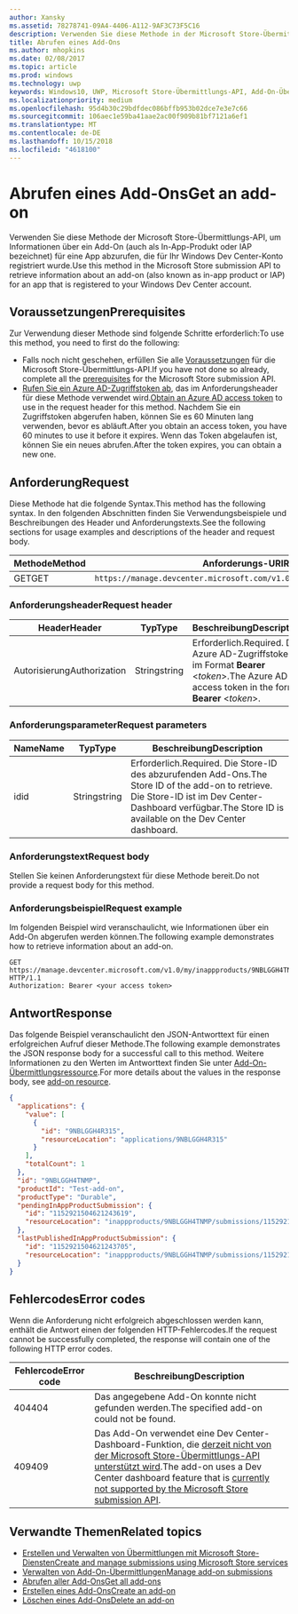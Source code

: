 ```yaml
---
author: Xansky
ms.assetid: 78278741-09A4-4406-A112-9AF3C73F5C16
description: Verwenden Sie diese Methode in der Microsoft Store-Übermittlungs-API, um Informationen über ein Add-On für eine App abzurufen, die für Ihr Windows Dev Center-Konto registriert wurde.
title: Abrufen eines Add-Ons
ms.author: mhopkins
ms.date: 02/08/2017
ms.topic: article
ms.prod: windows
ms.technology: uwp
keywords: Windows10, UWP, Microsoft Store-Übermittlungs-API, Add-On-Übermittlung, In-App-Produkt, IAP
ms.localizationpriority: medium
ms.openlocfilehash: 95d4b30c29bdfdec086bffb953b02dce7e3e7c66
ms.sourcegitcommit: 106aec1e59ba41aae2ac00f909b81bf7121a6ef1
ms.translationtype: MT
ms.contentlocale: de-DE
ms.lasthandoff: 10/15/2018
ms.locfileid: "4618100"
---
```

# <a name="get-an-add-on"></a><span data-ttu-id="bc40a-104">Abrufen eines Add-Ons</span><span class="sxs-lookup"><span data-stu-id="bc40a-104">Get an add-on</span></span>

<span data-ttu-id="bc40a-105">Verwenden Sie diese Methode der Microsoft Store-Übermittlungs-API, um Informationen über ein Add-On (auch als In-App-Produkt oder IAP bezeichnet) für eine App abzurufen, die für Ihr Windows Dev Center-Konto registriert wurde.</span><span class="sxs-lookup"><span data-stu-id="bc40a-105">Use this method in the Microsoft Store submission API to retrieve information about an add-on (also known as in-app product or IAP) for an app that is registered to your Windows Dev Center account.</span></span>

## <a name="prerequisites"></a><span data-ttu-id="bc40a-106">Voraussetzungen</span><span class="sxs-lookup"><span data-stu-id="bc40a-106">Prerequisites</span></span>

<span data-ttu-id="bc40a-107">Zur Verwendung dieser Methode sind folgende Schritte erforderlich:</span><span class="sxs-lookup"><span data-stu-id="bc40a-107">To use this method, you need to first do the following:</span></span>

* <span data-ttu-id="bc40a-108">Falls noch nicht geschehen, erfüllen Sie alle [Voraussetzungen](create-and-manage-submissions-using-windows-store-services.md#prerequisites) für die Microsoft Store-Übermittlungs-API.</span><span class="sxs-lookup"><span data-stu-id="bc40a-108">If you have not done so already, complete all the [prerequisites](create-and-manage-submissions-using-windows-store-services.md#prerequisites) for the Microsoft Store submission API.</span></span>
* <span data-ttu-id="bc40a-109">[Rufen Sie ein Azure AD-Zugriffstoken ab](create-and-manage-submissions-using-windows-store-services.md#obtain-an-azure-ad-access-token), das im Anforderungsheader für diese Methode verwendet wird.</span><span class="sxs-lookup"><span data-stu-id="bc40a-109">[Obtain an Azure AD access token](create-and-manage-submissions-using-windows-store-services.md#obtain-an-azure-ad-access-token) to use in the request header for this method.</span></span> <span data-ttu-id="bc40a-110">Nachdem Sie ein Zugriffstoken abgerufen haben, können Sie es 60 Minuten lang verwenden, bevor es abläuft.</span><span class="sxs-lookup"><span data-stu-id="bc40a-110">After you obtain an access token, you have 60 minutes to use it before it expires.</span></span> <span data-ttu-id="bc40a-111">Wenn das Token abgelaufen ist, können Sie ein neues abrufen.</span><span class="sxs-lookup"><span data-stu-id="bc40a-111">After the token expires, you can obtain a new one.</span></span>

## <a name="request"></a><span data-ttu-id="bc40a-112">Anforderung</span><span class="sxs-lookup"><span data-stu-id="bc40a-112">Request</span></span>

<span data-ttu-id="bc40a-113">Diese Methode hat die folgende Syntax.</span><span class="sxs-lookup"><span data-stu-id="bc40a-113">This method has the following syntax.</span></span> <span data-ttu-id="bc40a-114">In den folgenden Abschnitten finden Sie Verwendungsbeispiele und Beschreibungen des Header und Anforderungstexts.</span><span class="sxs-lookup"><span data-stu-id="bc40a-114">See the following sections for usage examples and descriptions of the header and request body.</span></span>

| <span data-ttu-id="bc40a-115">Methode</span><span class="sxs-lookup"><span data-stu-id="bc40a-115">Method</span></span> | <span data-ttu-id="bc40a-116">Anforderungs-URI</span><span class="sxs-lookup"><span data-stu-id="bc40a-116">Request URI</span></span>                                                      |
|--------|------------------------------------------------------------------|
| <span data-ttu-id="bc40a-117">GET</span><span class="sxs-lookup"><span data-stu-id="bc40a-117">GET</span></span>    | ```https://manage.devcenter.microsoft.com/v1.0/my/inappproducts/{inAppProductId}``` |


### <a name="request-header"></a><span data-ttu-id="bc40a-118">Anforderungsheader</span><span class="sxs-lookup"><span data-stu-id="bc40a-118">Request header</span></span>

| <span data-ttu-id="bc40a-119">Header</span><span class="sxs-lookup"><span data-stu-id="bc40a-119">Header</span></span>        | <span data-ttu-id="bc40a-120">Typ</span><span class="sxs-lookup"><span data-stu-id="bc40a-120">Type</span></span>   | <span data-ttu-id="bc40a-121">Beschreibung</span><span class="sxs-lookup"><span data-stu-id="bc40a-121">Description</span></span>                                                                 |
|---------------|--------|-----------------------------------------------------------------------------|
| <span data-ttu-id="bc40a-122">Autorisierung</span><span class="sxs-lookup"><span data-stu-id="bc40a-122">Authorization</span></span> | <span data-ttu-id="bc40a-123">String</span><span class="sxs-lookup"><span data-stu-id="bc40a-123">string</span></span> | <span data-ttu-id="bc40a-124">Erforderlich.</span><span class="sxs-lookup"><span data-stu-id="bc40a-124">Required.</span></span> <span data-ttu-id="bc40a-125">Das Azure AD-Zugriffstoken im Format **Bearer** &lt;*token*&gt;.</span><span class="sxs-lookup"><span data-stu-id="bc40a-125">The Azure AD access token in the form **Bearer** &lt;*token*&gt;.</span></span> |


### <a name="request-parameters"></a><span data-ttu-id="bc40a-126">Anforderungsparameter</span><span class="sxs-lookup"><span data-stu-id="bc40a-126">Request parameters</span></span>

| <span data-ttu-id="bc40a-127">Name</span><span class="sxs-lookup"><span data-stu-id="bc40a-127">Name</span></span>        | <span data-ttu-id="bc40a-128">Typ</span><span class="sxs-lookup"><span data-stu-id="bc40a-128">Type</span></span>   | <span data-ttu-id="bc40a-129">Beschreibung</span><span class="sxs-lookup"><span data-stu-id="bc40a-129">Description</span></span>                                                                 |
|---------------|--------|-----------------------------------------------------------------------------|
| <span data-ttu-id="bc40a-130">id</span><span class="sxs-lookup"><span data-stu-id="bc40a-130">id</span></span> | <span data-ttu-id="bc40a-131">String</span><span class="sxs-lookup"><span data-stu-id="bc40a-131">string</span></span> | <span data-ttu-id="bc40a-132">Erforderlich.</span><span class="sxs-lookup"><span data-stu-id="bc40a-132">Required.</span></span> <span data-ttu-id="bc40a-133">Die Store-ID des abzurufenden Add-Ons.</span><span class="sxs-lookup"><span data-stu-id="bc40a-133">The Store ID of the add-on to retrieve.</span></span> <span data-ttu-id="bc40a-134">Die Store-ID ist im Dev Center-Dashboard verfügbar.</span><span class="sxs-lookup"><span data-stu-id="bc40a-134">The Store ID is available on the Dev Center dashboard.</span></span>  |


### <a name="request-body"></a><span data-ttu-id="bc40a-135">Anforderungstext</span><span class="sxs-lookup"><span data-stu-id="bc40a-135">Request body</span></span>

<span data-ttu-id="bc40a-136">Stellen Sie keinen Anforderungstext für diese Methode bereit.</span><span class="sxs-lookup"><span data-stu-id="bc40a-136">Do not provide a request body for this method.</span></span>


### <a name="request-example"></a><span data-ttu-id="bc40a-137">Anforderungsbeispiel</span><span class="sxs-lookup"><span data-stu-id="bc40a-137">Request example</span></span>

<span data-ttu-id="bc40a-138">Im folgenden Beispiel wird veranschaulicht, wie Informationen über ein Add-On abgerufen werden können.</span><span class="sxs-lookup"><span data-stu-id="bc40a-138">The following example demonstrates how to retrieve information about an add-on.</span></span>

```
GET https://manage.devcenter.microsoft.com/v1.0/my/inappproducts/9NBLGGH4TNMP HTTP/1.1
Authorization: Bearer <your access token>
```

## <a name="response"></a><span data-ttu-id="bc40a-139">Antwort</span><span class="sxs-lookup"><span data-stu-id="bc40a-139">Response</span></span>

<span data-ttu-id="bc40a-140">Das folgende Beispiel veranschaulicht den JSON-Antworttext für einen erfolgreichen Aufruf dieser Methode.</span><span class="sxs-lookup"><span data-stu-id="bc40a-140">The following example demonstrates the JSON response body for a successful call to this method.</span></span> <span data-ttu-id="bc40a-141">Weitere Informationen zu den Werten im Antworttext finden Sie unter [Add-On-Übermittlungsressource](manage-add-ons.md#add-on-object).</span><span class="sxs-lookup"><span data-stu-id="bc40a-141">For more details about the values in the response body, see [add-on resource](manage-add-ons.md#add-on-object).</span></span>

```json
{
  "applications": {
    "value": [
      {
        "id": "9NBLGGH4R315",
        "resourceLocation": "applications/9NBLGGH4R315"
      }
    ],
    "totalCount": 1
  },
  "id": "9NBLGGH4TNMP",
  "productId": "Test-add-on",
  "productType": "Durable",
  "pendingInAppProductSubmission": {
    "id": "1152921504621243619",
    "resourceLocation": "inappproducts/9NBLGGH4TNMP/submissions/1152921504621243619"
  },
  "lastPublishedInAppProductSubmission": {
    "id": "1152921504621243705",
    "resourceLocation": "inappproducts/9NBLGGH4TNMP/submissions/1152921504621243705"
  }
}
```

## <a name="error-codes"></a><span data-ttu-id="bc40a-142">Fehlercodes</span><span class="sxs-lookup"><span data-stu-id="bc40a-142">Error codes</span></span>

<span data-ttu-id="bc40a-143">Wenn die Anforderung nicht erfolgreich abgeschlossen werden kann, enthält die Antwort einen der folgenden HTTP-Fehlercodes.</span><span class="sxs-lookup"><span data-stu-id="bc40a-143">If the request cannot be successfully completed, the response will contain one of the following HTTP error codes.</span></span>

| <span data-ttu-id="bc40a-144">Fehlercode</span><span class="sxs-lookup"><span data-stu-id="bc40a-144">Error code</span></span> |  <span data-ttu-id="bc40a-145">Beschreibung</span><span class="sxs-lookup"><span data-stu-id="bc40a-145">Description</span></span>   |
|--------|------------------|
| <span data-ttu-id="bc40a-146">404</span><span class="sxs-lookup"><span data-stu-id="bc40a-146">404</span></span>  | <span data-ttu-id="bc40a-147">Das angegebene Add-On konnte nicht gefunden werden.</span><span class="sxs-lookup"><span data-stu-id="bc40a-147">The specified add-on could not be found.</span></span> |
| <span data-ttu-id="bc40a-148">409</span><span class="sxs-lookup"><span data-stu-id="bc40a-148">409</span></span>  | <span data-ttu-id="bc40a-149">Das Add-On verwendet eine Dev Center-Dashboard-Funktion, die [derzeit nicht von der Microsoft Store-Übermittlungs-API unterstützt wird](create-and-manage-submissions-using-windows-store-services.md#not_supported).</span><span class="sxs-lookup"><span data-stu-id="bc40a-149">The add-on uses a Dev Center dashboard feature that is [currently not supported by the Microsoft Store submission API](create-and-manage-submissions-using-windows-store-services.md#not_supported).</span></span>  |


## <a name="related-topics"></a><span data-ttu-id="bc40a-150">Verwandte Themen</span><span class="sxs-lookup"><span data-stu-id="bc40a-150">Related topics</span></span>

* [<span data-ttu-id="bc40a-151">Erstellen und Verwalten von Übermittlungen mit Microsoft Store-Diensten</span><span class="sxs-lookup"><span data-stu-id="bc40a-151">Create and manage submissions using Microsoft Store services</span></span>](create-and-manage-submissions-using-windows-store-services.md)
* [<span data-ttu-id="bc40a-152">Verwalten von Add-On-Übermittlungen</span><span class="sxs-lookup"><span data-stu-id="bc40a-152">Manage add-on submissions</span></span>](manage-add-on-submissions.md)
* [<span data-ttu-id="bc40a-153">Abrufen aller Add-Ons</span><span class="sxs-lookup"><span data-stu-id="bc40a-153">Get all add-ons</span></span>](get-all-add-ons.md)
* [<span data-ttu-id="bc40a-154">Erstellen eines Add-Ons</span><span class="sxs-lookup"><span data-stu-id="bc40a-154">Create an add-on</span></span>](create-an-add-on.md)
* [<span data-ttu-id="bc40a-155">Löschen eines Add-Ons</span><span class="sxs-lookup"><span data-stu-id="bc40a-155">Delete an add-on</span></span>](delete-an-add-on.md)
